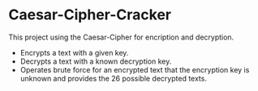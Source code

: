 # Caesar-Cipher-Cracker

This project using the Caesar-Cipher for encription and decryption.
+ Encrypts a text with a given key.
+ Decrypts a text with a known decryption key. 
+ Operates brute force for an encrypted text that the encryption key is unknown and provides the 26 possible decrypted texts.

